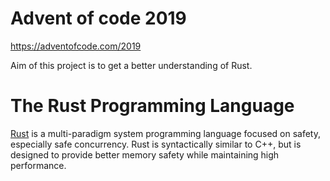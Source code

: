 # Advent of code 2019
https://adventofcode.com/2019

Aim of this project is to get a better understanding of Rust.

# The Rust Programming Language
[Rust] is a multi-paradigm system programming language focused on safety, especially safe concurrency. Rust is syntactically similar to C++, but is designed to provide better memory safety while maintaining high performance.

[Rust]: https://www.rust-lang.org
